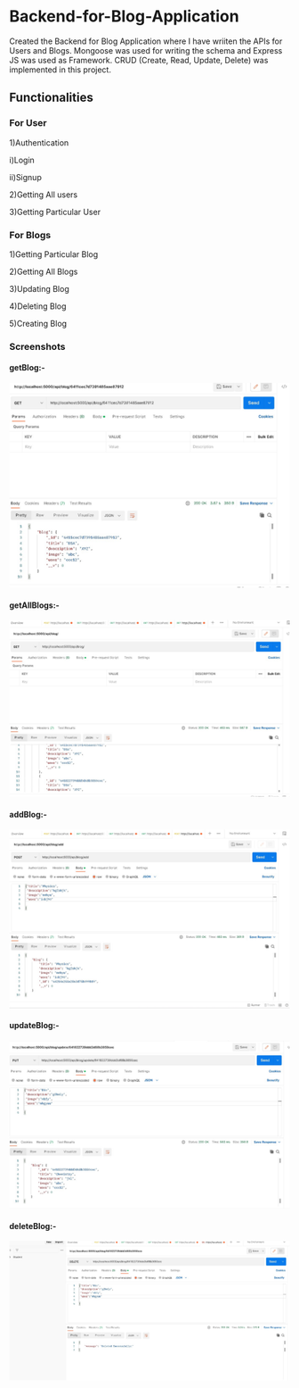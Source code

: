# Backend-for-Blog-Application
Created the  Backend for Blog Application where I have wriiten the APIs  for Users and Blogs.
Mongoose was used for writing the schema and Express JS was used as Framework.
CRUD (Create, Read, Update, Delete) was implemented in this project.

## Functionalities
### For User
1)Authentication


i)Login


ii)Signup


2)Getting All users


3)Getting Particular User


### For Blogs
1)Getting Particular Blog


2)Getting All Blogs


3)Updating Blog


4)Deleting Blog


5)Creating Blog

### Screenshots
#### getBlog:-
<img src="https://github.com/Annesha003/Backend-for-Blog-Application/blob/master/BlogApp_get.jpg">

#### getAllBlogs:-
<img src="https://github.com/Annesha003/Backend-for-Blog-Application/blob/master/BlogApp_getAll.jpg">

#### addBlog:-
<img src="https://github.com/Annesha003/Backend-for-Blog-Application/blob/master/Blog_Add.jpg">

#### updateBlog:-
<img src="https://github.com/Annesha003/Backend-for-Blog-Application/blob/master/Blog_update.jpg">

#### deleteBlog:-
<img src="https://github.com/Annesha003/Backend-for-Blog-Application/blob/master/Blog_delete.jpg">
